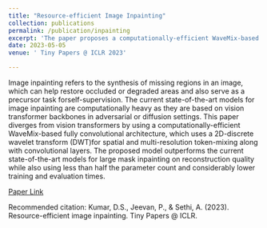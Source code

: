 ```yaml
---
title: "Resource-efficient Image Inpainting"
collection: publications
permalink: /publication/inpainting
excerpt: 'The paper proposes a computationally-efficient WaveMix-based fully convolutional architecture for image inpainting that outperforms the current state-of-the-art models while using less parameters and lower training and evaluation times.'
date: 2023-05-05
venue: ' Tiny Papers @ ICLR 2023'

---
```

Image inpainting refers to the synthesis of missing regions in an image, which can help restore occluded or degraded areas and also serve as a precursor task forself-supervision. The current state-of-the-art models for image inpainting are computationally heavy as they are based on vision transformer backbones in adversarial or diffusion settings. This paper diverges from vision transformers by using a computationally-efficient WaveMix-based fully convolutional architecture, which uses a 2D-discrete wavelet transform (DWT)for spatial and multi-resolution token-mixing along with convolutional layers. The proposed model outperforms the current state-of-the-art models for large mask inpainting on reconstruction quality while also using less than half the parameter count and considerably lower training and evaluation times.

[Paper Link](https://dblp.org/rec/conf/iclr/KumarJS23.html)

Recommended citation: Kumar, D.S., Jeevan, P., & Sethi, A. (2023). Resource-efficient image inpainting. Tiny Papers @ ICLR.